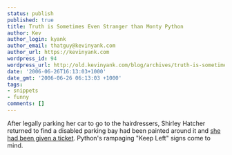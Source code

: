 ```yaml
---
status: publish
published: true
title: Truth is Sometimes Even Stranger than Monty Python
author: Kev
author_login: kyank
author_email: thatguy@kevinyank.com
author_url: https://kevinyank.com
wordpress_id: 94
wordpress_url: http://old.kevinyank.com/blog/archives/truth-is-sometimes-even-stranger-than-monty-python/
date: '2006-06-26T16:13:03+1000'
date_gmt: '2006-06-26 06:13:03 +1000'
tags:
- snippets
- funny
comments: []
---
```

<p>After legally parking her car to go to the hairdressers, Shirley Hatcher returned to find a disabled parking bay had been painted around it and <a href="http://news.bbc.co.uk/1/hi/england/hampshire/5110742.stm">she had been given a ticket</a>. Python's rampaging "Keep Left" signs come to mind.</p>
